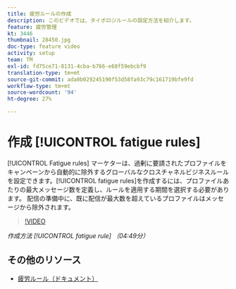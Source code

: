 ```yaml
---
title: 疲労ルールの作成
description: このビデオでは、タイポロジルールの設定方法を紹介します。
feature: 疲労管理
kt: 3446
thumbnail: 28450.jpg
doc-type: feature video
activity: setup
team: TM
exl-id: fd75ce71-8131-4cba-b766-e68f59ebcbf9
translation-type: tm+mt
source-git-commit: ada0b029245190f53d58fa93c79c161719bfe9fd
workflow-type: tm+mt
source-wordcount: '94'
ht-degree: 27%

---
```


# 作成 [!UICONTROL fatigue rules]

[!UICONTROL Fatigue rules] マーケターは、過剰に要請されたプロファイルをキャンペーンから自動的に除外するグローバルなクロスチャネルビジネスルールを設定できます。[!UICONTROL fatigue rules]を作成するには、プロファイルあたりの最大メッセージ数を定義し、ルールを適用する期間を選択する必要があります。 配信の準備中に、既に配信が最大数を超えているプロファイルはメッセージから除外されます。

>[!VIDEO](https://video.tv.adobe.com/v/28450?quality=12)

*作成方法 [!UICONTROL fatigue rule] （04:49分）*

## その他のリソース

* [疲労ルール（ドキュメント）](https://experienceleague.adobe.com/docs/campaign-standard/using/testing-and-sending/working-with-typology-rules/fatigue-rules.html)

